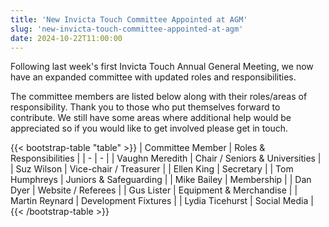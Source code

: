 ```yaml
---
title: 'New Invicta Touch Committee Appointed at AGM'
slug: 'new-invicta-touch-committee-appointed-at-agm'
date: 2024-10-22T11:00:00
---
```

Following last week's first Invicta Touch Annual General Meeting, we now have an expanded
committee with updated roles and responsibilities.
<!--more-->
The committee members are listed below along with their roles/areas of responsibility.
Thank you to those who put themselves forward to contribute. We still have some areas where
additional help would be appreciated so if you would like to get involved please get in touch.

{{< bootstrap-table "table" >}}
| Committee Member | Roles & Responsibilities |
| - | - |
| Vaughn Meredith | Chair / Seniors & Universities |
| Suz Wilson | Vice-chair / Treasurer |
| Ellen King | Secretary |
| Tom Humphreys | Juniors & Safeguarding |
| Mike Bailey | Membership |
| Dan Dyer | Website / Referees |
| Gus Lister | Equipment & Merchandise |
| Martin Reynard | Development Fixtures |
| Lydia Ticehurst | Social Media |
{{< /bootstrap-table >}}
